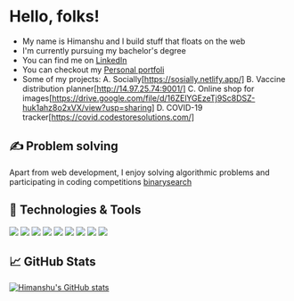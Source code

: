 # Hello, folks! 

- My name is Himanshu and I build stuff that floats on the web
- I'm currently pursuing my bachelor's degree
- You can find me on [LinkedIn](https://linkedin.com/in/hkumar0132/)
- You can checkout my [Personal portfoli](https://hkumar0132.netlify.app)
- Some of my projects:
  A. Socially[https://sosially.netlify.app/]
  B. Vaccine distribution planner[http://14.97.25.74:9001/]
  C. Online shop for images[https://drive.google.com/file/d/16ZElYGEzeTj9Sc8DSZ-huk1ahz8o2xVX/view?usp=sharing]
  D. COVID-19 tracker[https://covid.codestoresolutions.com/]

## &#x270d; Problem solving

Apart from web development, I enjoy solving algorithmic problems and participating in coding competitions [binarysearch](https://binarysearch.io/@/hkumar0132/)

## 🔧 Technologies & Tools
![](https://img.shields.io/badge/OS-Linux-informational?style=flat&logo=linux&logoColor=white&color=2bbc8a)
![](https://img.shields.io/badge/Editor-IntelliJ_IDEA-informational?style=flat&logo=intellij-idea&logoColor=white&color=2bbc8a)
![](https://img.shields.io/badge/Code-Python-informational?style=flat&logo=python&logoColor=white&color=2bbc8a)
![](https://img.shields.io/badge/Code-JavaScript-informational?style=flat&logo=javascript&logoColor=white&color=2bbc8a)
![](https://img.shields.io/badge/Code-Golang-informational?style=flat&logo=go&logoColor=white&color=2bbc8a)
![](https://img.shields.io/badge/Code-Make-informational?style=flat&logo=cmake&logoColor=white&color=2bbc8a)
![](https://img.shields.io/badge/Code-Vue-informational?style=flat&logo=vue.js&logoColor=white&color=2bbc8a)
![](https://img.shields.io/badge/Shell-Bash-informational?style=flat&logo=gnu-bash&logoColor=white&color=2bbc8a)
![](https://img.shields.io/badge/Tools-PostgreSQL-informational?style=flat&logo=postgresql&logoColor=white&color=2bbc8a)

## &#x1f4c8; GitHub Stats

<!-- Resources -->
<!-- Icons: https://simpleicons.org/ -->
<!-- GitHub Stats: https://github.com/anuraghazra/github-readme-stats -->
<!-- Emojis: https://emojipedia.org/emoji/ -->
<!-- HTML Emojis: https://www.fileformat.info/index.htm -->
<!-- Shields: https://shields.io/ -->
<!-- Awesome GitHub Profile README: https://github.com/abhisheknaiidu/awesome-github-profile-readme -->

[![Himanshu's GitHub stats](https://github-readme-stats.vercel.app/api?username=hkumar0132&hide=issues,contribs&show_icons=true&theme=radical)](https://github.com/hkumar0132/github-readme-stats)

